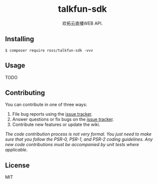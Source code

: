 <h1 align="center"> talkfun-sdk </h1>

<p align="center"> 欢拓云直播WEB API.</p>


## Installing

```shell
$ composer require ross/talkfun-sdk -vvv
```

## Usage

TODO

## Contributing

You can contribute in one of three ways:

1. File bug reports using the [issue tracker](https://github.com/ross/talkfun-sdk/issues).
2. Answer questions or fix bugs on the [issue tracker](https://github.com/ross/talkfun-sdk/issues).
3. Contribute new features or update the wiki.

_The code contribution process is not very formal. You just need to make sure that you follow the PSR-0, PSR-1, and PSR-2 coding guidelines. Any new code contributions must be accompanied by unit tests where applicable._

## License

MIT
